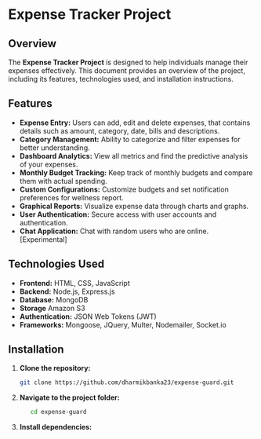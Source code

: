 # Expense Tracker Project

## Overview

The **Expense Tracker Project** is designed to help individuals manage their expenses effectively. This document provides an overview of the project, including its features, technologies used, and installation instructions.

## Features

- **Expense Entry:** Users can add, edit and delete expenses, that contains details such as amount, category, date, bills and descriptions.
- **Category Management:** Ability to categorize and filter expenses for better understanding.
- **Dashboard Analytics:** View all metrics and find the predictive analysis of your expenses.
- **Monthly Budget Tracking:** Keep track of monthly budgets and compare them with actual spending.
- **Custom Configurations:** Customize budgets and set notification preferences for wellness report.
- **Graphical Reports:** Visualize expense data through charts and graphs.
- **User Authentication:** Secure access with user accounts and authentication.
- **Chat Application:** Chat with random users who are online. [Experimental]

## Technologies Used

- **Frontend:** HTML, CSS, JavaScript
- **Backend:** Node.js, Express.js
- **Database:** MongoDB
- **Storage** Amazon S3
- **Authentication:** JSON Web Tokens (JWT)
- **Frameworks:** Mongoose, JQuery, Multer, Nodemailer, Socket.io

## Installation

1. **Clone the repository:**

   ```bash
   git clone https://github.com/dharmikbanka23/expense-guard.git
   ```
   
2. **Navigate to the project folder:**

   ```bash
      cd expense-guard
   ```
   
3. **Install dependencies:**


